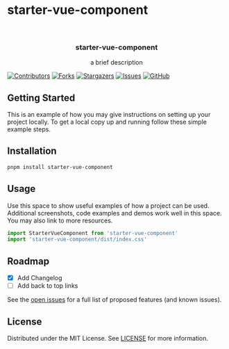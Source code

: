 # starter-vue-component

<!-- PROJECT LOGO -->
<br />
<div align="center">
  <a href="https://github.com/deuscx/starter-vue-component">
    <!-- <img src="" alt="Logo" width="80" height="80"-->
  </a>

  <h3 align="center">starter-vue-component</h3>

  <p align="center">
    a brief description
  </p>
</div>

<!-- PROJECT SHIELDS -->
[![Contributors][contributors-shield]][contributors-url]
[![Forks][forks-shield]][forks-url]
[![Stargazers][stars-shield]][stars-url]
[![Issues][issues-shield]][issues-url]
[![GitHub][license-shield]][license-url]

<!-- ## Features -->

## Getting Started

This is an example of how you may give instructions on setting up your project locally.
To get a local copy up and running follow these simple example steps.

<!-- ## Try it Online

link to demo or gif link-->

## Installation

```bash
pnpm install starter-vue-component
```

<!-- USAGE EXAMPLES -->
## Usage

Use this space to show useful examples of how a project can be used. Additional screenshots, code examples and demos work well in this space. You may also link to more resources.

```ts
import StarterVueComponent from 'starter-vue-component'
import 'starter-vue-component/dist/index.css'
```

<!-- ROADMAP -->
## Roadmap

- [x] Add Changelog
- [ ] Add back to top links

See the [open issues](https://github.com/deuscx/starter-vue-component/issues) for a full list of proposed features (and known issues).

<!-- LICENSE -->
## License

Distributed under the MIT License. See [LICENSE]('./LICENSE') for more information.

[contributors-shield]: https://img.shields.io/github/contributors/deuscx/starter-vue-component.svg?style=for-the-badge
[contributors-url]: https://github.com/deuscx/starter-vue-component/graphs/contributors
[forks-shield]: https://img.shields.io/github/forks/deuscx/starter-vue-component.svg?style=for-the-badge
[forks-url]: https://github.com/deuscx/starter-vue-component/network/members
[stars-shield]: https://img.shields.io/github/stars/deuscx/starter-vue-component.svg?style=for-the-badge
[stars-url]: https://github.com/deuscx/starter-vue-component/stargazers
[issues-shield]: https://img.shields.io/github/issues/deuscx/starter-vue-component.svg?style=for-the-badge
[issues-url]: https://github.com/deuscx/starter-vue-component/issues
[license-shield]: https://img.shields.io/github/license/deuscx/starter-vue-component?style=for-the-badge
[license-url]: https://github.com/deuscx/starter-vue-component/blob/master/LICENSE

